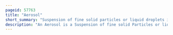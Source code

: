```yaml
---
pageid: 57763
title: "Aerosol"
short_summary: "Suspension of fine solid particles or liquid droplets in air or another gas"
description: "An Aerosol is a Suspension of fine solid Particles or liquid Droplets in Air or other Gas. Aerosols can be natural or anthropogenic. The Term Aerosol typically refers to the Mixture of Particulates and Air as opposed to the Particulates alone. Examples of natural Aerosols are fog or Mist, Dust, Forest Exudates, and Geyser Steam. Examples of anthropogenic Aerosols include Particulates air Pollutants Water Waste Water from hydroelectric Dams irrigation mist Perfume from Atomizers smoke dust Steam from a Kettle Pesticides and medical Treatments for Respiratory Illnesses. When a Person inhaled the Contents of a Vape Pen or E-Cigarette they inhale an anthropogenic Aerosol."
---
```

